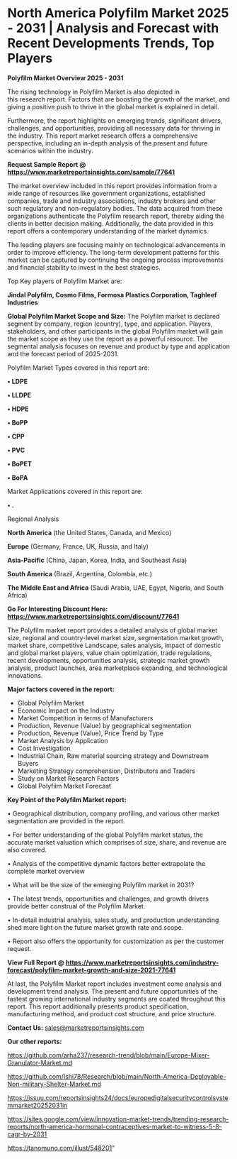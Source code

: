 # North America Polyfilm Market 2025 - 2031 | Analysis and Forecast with Recent Developments Trends, Top Players

<Strong> Polyfilm Market Overview 2025 - 2031</strong>

The rising technology in Polyfilm Market is also depicted in this research report. Factors that are boosting the growth of the market, and giving a positive push to thrive in the global market is explained in detail.

Furthermore, the report highlights on emerging trends, significant drivers, challenges, and opportunities, providing all necessary data for thriving in the industry. This report market research offers a comprehensive perspective, including an in-depth analysis of the present and future scenarios within the industry.

<strong>Request Sample Report @ <a href=https://www.marketreportsinsights.com/sample/77641>https://www.marketreportsinsights.com/sample/77641</a></strong>

The market overview included in this report provides information from a wide range of resources like government organizations, established companies, trade and industry associations, industry brokers and other such regulatory and non-regulatory bodies. The data acquired from these organizations authenticate the Polyfilm research report, thereby aiding the clients in better decision making. Additionally, the data provided in this report offers a contemporary understanding of the market dynamics.

The leading players are focusing mainly on technological advancements in order to improve efficiency. The long-term development patterns for this market can be captured by continuing the ongoing process improvements and financial stability to invest in the best strategies.

Top Key players of Polyfilm Market are:

<strong>Jindal Polyfilm, Cosmo Films, Formosa Plastics Corporation, Taghleef Industries</strong>

<strong><b>Global Polyfilm Market Scope and Size:</b></strong>
The Polyfilm market is declared segment by company, region (country), type, and application. Players, stakeholders, and other participants in the global Polyfilm market will gain the market scope as they use the report as a powerful resource. The segmental analysis focuses on revenue and product by type and application and the forecast period of 2025-2031.

Polyfilm Market Types covered in this report are:

<strong>• LDPE

• LLDPE

• HDPE

• BoPP

• CPP

• PVC

• BoPET

• BoPA</strong>

Market Applications covered in this report are:

<strong>• .</strong> 

Regional Analysis

<strong>North America</strong> (the United States, Canada, and Mexico)

<strong>Europe</strong> (Germany, France, UK, Russia, and Italy)

<strong>Asia-Pacific</strong> (China, Japan, Korea, India, and Southeast Asia)

<strong>South America</strong> (Brazil, Argentina, Colombia, etc.)

<strong>The Middle East and Africa</strong> (Saudi Arabia, UAE, Egypt, Nigeria, and South Africa)

<strong>Go For Interesting Discount Here: <a href=https://www.marketreportsinsights.com/discount/77641>https://www.marketreportsinsights.com/discount/77641</a></strong>

The Polyfilm market report provides a detailed analysis of global market size, regional and country-level market size, segmentation market growth, market share, competitive Landscape, sales analysis, impact of domestic and global market players, value chain optimization, trade regulations, recent developments, opportunities analysis, strategic market growth analysis, product launches, area marketplace expanding, and technological innovations.

<strong><b>Major factors covered in the report:</b></strong>
<ul>
  <li>Global Polyfilm Market </li>
  <li>Economic Impact on the Industry</li>
  <li>Market Competition in terms of Manufacturers</li>
  <li>Production, Revenue (Value) by geographical segmentation</li>
  <li>Production, Revenue (Value), Price Trend by Type</li>
  <li>Market Analysis by Application</li>
  <li>Cost Investigation</li>
  <li>Industrial Chain, Raw material sourcing strategy and Downstream Buyers</li>
  <li>Marketing Strategy comprehension, Distributors and Traders</li>
  <li>Study on Market Research Factors</li>
  <li>Global Polyfilm Market Forecast</li>
</ul>

<strong><b>Key Point of the Polyfilm Market report:</b></strong>

• Geographical distribution, company profiling, and various other market segmentation are provided in the report.

• For better understanding of the global Polyfilm market status, the accurate market valuation which comprises of size, share, and revenue are also covered.

• Analysis of the competitive dynamic factors better extrapolate the complete market overview

• What will be the size of the emerging Polyfilm market in 2031?

• The latest trends, opportunities and challenges, and growth drivers provide better construal of the Polyfilm Market.

• In-detail industrial analysis, sales study, and production understanding shed more light on the future market growth rate and scope.

• Report also offers the opportunity for customization as per the customer request.

<strong><b>View Full Report @ <a href=https://www.marketreportsinsights.com/industry-forecast/polyfilm-market-growth-and-size-2021-77641>https://www.marketreportsinsights.com/industry-forecast/polyfilm-market-growth-and-size-2021-77641</a></b></strong>


At last, the Polyfilm Market report includes investment come analysis and development trend analysis. The present and future opportunities of the fastest growing international industry segments are coated throughout this report. This report additionally presents product specification, manufacturing method, and product cost structure, and price structure.

<strong>Contact Us:</strong>
sales@marketreportsinsights.com

<strong>Our other reports:</strong>

<a href=https://github.com/arha237/research-trend/blob/main/Europe-Mixer-Granulator-Market.md>https://github.com/arha237/research-trend/blob/main/Europe-Mixer-Granulator-Market.md</a>

<a href=https://github.com/Ishi78/Research/blob/main/North-America-Deployable-Non-military-Shelter-Market.md>https://github.com/Ishi78/Research/blob/main/North-America-Deployable-Non-military-Shelter-Market.md</a>

<a href=https://issuu.com/reportsinsights24/docs/europedigitalsecuritycontrolsystemmarket20252031in>https://issuu.com/reportsinsights24/docs/europedigitalsecuritycontrolsystemmarket20252031in</a>

<a href=https://sites.google.com/view/innovation-market-trends/trending-research-reports/north-america-hormonal-contraceptives-market-to-witness-5-8-cagr-by-2031>https://sites.google.com/view/innovation-market-trends/trending-research-reports/north-america-hormonal-contraceptives-market-to-witness-5-8-cagr-by-2031</a>

<a href=https://tanomuno.com/illust/548201>https://tanomuno.com/illust/548201</a>"
